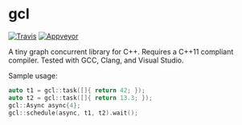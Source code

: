 # gcl

[![Travis](https://travis-ci.org/bloomen/gcl.svg?branch=master)](https://travis-ci.org/bloomen/gcl/branches) [![Appveyor](https://ci.appveyor.com/api/projects/status/memx407sve38sbj0?svg=true)](https://ci.appveyor.com/project/bloomen/gcl?branch=master)

A tiny graph concurrent library for C++. Requires a C++11 compliant compiler. Tested with GCC, Clang, and Visual Studio.

Sample usage:
```cpp
auto t1 = gcl::task([]{ return 42; });
auto t2 = gcl::task([]{ return 13.3; });
gcl::Async async{4};
gcl::schedule(async, t1, t2).wait();
```
